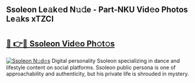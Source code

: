 ## Ssoleon Le𝚊k𝚎d N𝚞𝚍e - Part-NKU Vid𝚎o Photos Le𝚊ks xTZCI

# <h2><a href="http://fbc7e9.evod.top/?m=Ssoleon">🔗 👉🔴 Ssoleon Vid𝚎o Ph𝚘t𝚘s</a></h2>

[![Ssoleon N𝚞d𝚎s](https://i.imgur.com/8V9OHl7.gif)](http://fbc7e9.evod.top/?m=Ssoleon)
Digital personality Ssoleon specializing in dance and lifestyle content on social platforms. Ssoleon public persona is one of approachability and authenticity, but his private life is shrouded in mystery. 
